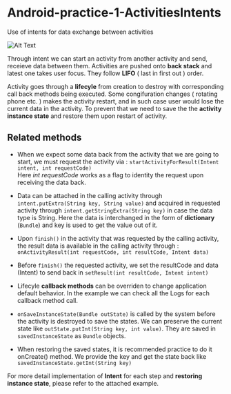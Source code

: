 # Android-practice-1-ActivitiesIntents
Use of intents for data exchange between activities

![Alt Text](https://github.com/RobinKim-SWEngineer/Images-for-document/blob/master/ActivitiesIntents.gif)

Through intent we can start an activity from another activity and send, receieve data between them. Activities are pushed onto **back stack** and latest one takes user focus. They follow **LIFO** ( last in first out ) order. 

Activity goes through a **lifecyle** from creation to destroy with corresponding call back methods being executed. Some congifuration changes ( rotating phone etc. ) makes the activity restart, and in such case user would lose the current data in the activity. To prevent that we need to save the the **activity instance state** and restore them upon restart of activity.

## Related methods
- When we expect some data back from the activity that we are going to start, we must request the activity via  :
`startActivityForResult(Intent intent, int requestCode)`  
Here *int requestCode* works as a flag to identity the request upon receiving the data back.

- Data can be attached in the calling activity through `intent.putExtra(String key, String value)` and acquired in requested activity through `intent.getStringExtra(String key)` in case the data type is String. Here the data is interchanged in the form of **dictionary** (`Bundle`) and key is used to get the value out of it.

- Upon `finish()` in the activity that was requested by the calling activity, the result data is available in the calling activity through :
`onActivityResult(int requestCode, int resultCode, Intent data)`

- Before `finish()` the requested activity, we set the resultCode and data (Intent) to send back in `setResult(int resultCode, Intent intent)`

- Lifecyle **callback methods** can be overriden to change application default behavior. In the example we can check all the Logs for each callback method call.

- `onSaveInstanceState(Bundle outState)` is called by the system before the activity is destroyed to save the states. We can preserve the current state like `outState.putInt(String key, int value)`. They are saved in `savedInstanceState` as ``Bundle`` objects.

- When restoring the saved states, it is recommended practice to do it onCreate() method. We provide the key and get the state back like `savedInstanceState.getInt(String key)`

For more detail implementation of **Intent** for each step and **restoring instance state**, please refer to the attached example.
